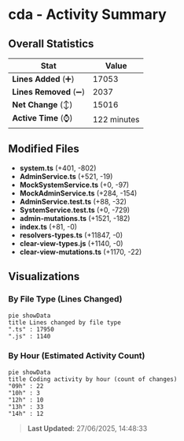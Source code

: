 # cda - Activity Summary 

## Overall Statistics

| Stat                   | Value                                                             |
| ---------------------- | ----------------------------------------------------------------- |
| **Lines Added** (➕)   | 17053                                          |
| **Lines Removed** (➖) | 2037                                        |
| **Net Change** (↕)    | 15016                |
| **Active Time** (⌚)   | 122 minutes |


## Modified Files
- **system.ts** (+401, -802)
- **AdminService.ts** (+521, -19)
- **MockSystemService.ts** (+0, -97)
- **MockAdminService.ts** (+284, -154)
- **AdminService.test.ts** (+88, -32)
- **SystemService.test.ts** (+0, -729)
- **admin-mutations.ts** (+1521, -182)
- **index.ts** (+81, -0)
- **resolvers-types.ts** (+11847, -0)
- **clear-view-types.js** (+1140, -0)
- **clear-view-mutations.ts** (+1170, -22)

## Visualizations

### By File Type (Lines Changed)

```mermaid
pie showData
title Lines changed by file type
".ts" : 17950
".js" : 1140
```

### By Hour (Estimated Activity Count)

```mermaid
pie showData
title Coding activity by hour (count of changes)
"09h" : 22
"10h" : 3
"12h" : 10
"13h" : 33
"14h" : 12
```


> **Last Updated:** 27/06/2025, 14:48:33